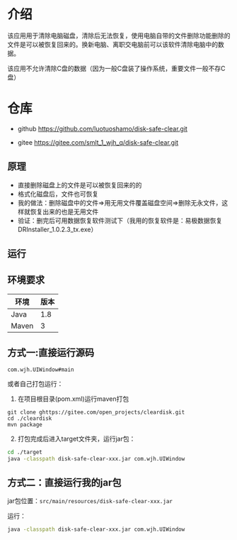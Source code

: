 # 介绍
该应用用于清除电脑磁盘，清除后无法恢复，使用电脑自带的文件删除功能删除的文件是可以被恢复回来的。换新电脑、离职交电脑前可以该软件清除电脑中的数据。

该应用不允许清除C盘的数据（因为一般C盘装了操作系统，重要文件一般不存C盘）

# 仓库

* github   https://github.com/luotuoshamo/disk-safe-clear.git

* gitee https://gitee.com/smlt_1_wjh_q/disk-safe-clear.git

  

## 原理
* 直接删除磁盘上的文件是可以被恢复回来的的
* 格式化磁盘后，文件也可恢复
* 我的做法：删除磁盘中的文件=>用无用文件覆盖磁盘空间=>删除无永文件，这样就恢复出来的也是无用文件
* 验证：删完后可用数据恢复软件测试下（我用的恢复软件是：易极数据恢复 DRInstaller_1.0.2.3_tx.exe）

## 运行
## 环境要求

| 环境  | 版本 |
| ----- | ---- |
| Java  | 1.8  |
| Maven | 3    |

##  方式一:直接运行源码

`com.wjh.UIWindow#main`

或者自己打包运行：

1. 在项目根目录(pom.xml)运行maven打包

```shell
git clone ghttps://gitee.com/open_projects/cleardisk.git
cd ./cleardisk
mvn package
```

2. 打包完成后进入target文件夹，运行jar包：

```sh
cd ./target
java -classpath disk-safe-clear-xxx.jar com.wjh.UIWindow
```

## 方式二：直接运行我的jar包

jar包位置：`src/main/resources/disk-safe-clear-xxx.jar`

运行：

```sh
java -classpath disk-safe-clear-xxx.jar com.wjh.UIWindow
```







